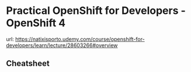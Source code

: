 # Practical OpenShift for Developers - OpenShift 4
url: https://natixisporto.udemy.com/course/openshift-for-developers/learn/lecture/28603266#overview

## Cheatsheet
```

```
